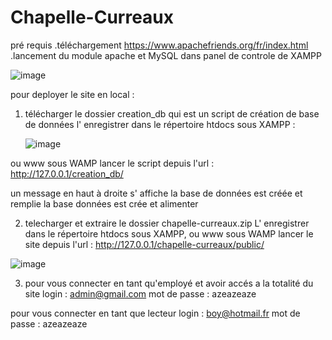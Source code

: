 # Chapelle-Curreaux

pré requis
.téléchargement  https://www.apachefriends.org/fr/index.html 
.lancement du module apache et MySQL dans panel de controle de XAMPP


![image](https://user-images.githubusercontent.com/72268019/138587264-f92ce557-f95e-4038-9682-4b157b77c0a8.png)






pour deployer le site en local :

1. télécharger le dossier creation_db qui est un script de création de base de données l' enregistrer dans le répertoire htdocs sous XAMPP :
  
  
   ![image](https://user-images.githubusercontent.com/72268019/138587388-9707dfe0-06b4-4c59-934b-5dfed0b51a17.png)

  
  
  
  
  
  
  ou www sous WAMP
lancer le script depuis l'url : http://127.0.0.1/creation_db/

  un message en haut à droite s' affiche la base de données est créée et remplie la base données est crée et alimenter 

2. telecharger et extraire le dossier chapelle-curreaux.zip L' enregistrer dans le répertoire htdocs sous XAMPP, ou www sous WAMP
lancer le site depuis l'url : http://127.0.0.1/chapelle-curreaux/public/


![image](https://user-images.githubusercontent.com/72268019/138587920-92dfa003-9c6f-4906-a34c-3b692924a253.png)












3. pour vous connecter en tant qu'employé et avoir accés a la totalité du site 
login : admin@gmail.com
mot de passe : azeazeaze

  pour vous connecter en tant que lecteur 
  login : boy@hotmail.fr
  mot de passe : azeazeaze
